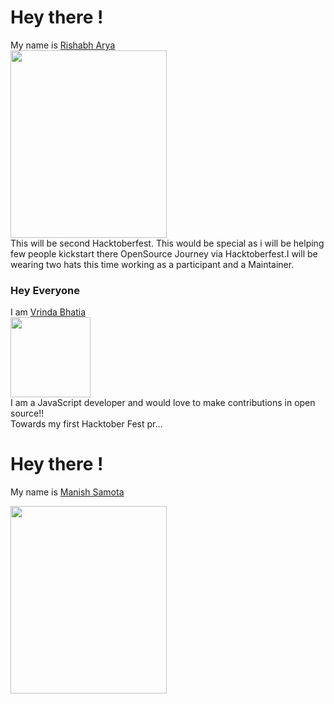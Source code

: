 <!-- Hay I am 1st Contributor -->
<h1 id="hey-there-">Hey there !</h1>
<p>My name is <a href="https://github.com/RishabhArya">Rishabh Arya</a><br>
<img src="https://github.com/RishabhArya/HacktoberFest2020/blob/master/Images./Rishabh_octocat.png" width="250" height="300"><br>
This will be second Hacktoberfest. This would be special as i will be helping few people kickstart there OpenSource Journey via Hacktoberfest.I will be wearing two hats this time working as a participant and a Maintainer.</p>

### Hey Everyone 

I am [Vrinda Bhatia](https://vrindabhatia999.github.io/)  
<img src="https://www.flaticon.com/svg/static/icons/svg/1508/1508880.svg" width="128" height="128" /><br>
I am a JavaScript developer and would love to make contributions in open source!!<br>
Towards my first Hacktober Fest pr...

<!-- Hay I am 2nd Contributor -->

<h1 id="hey-there-"> Hey there !</h1>

<p> My name is <a href="https://github.com/manishsamota"> Manish Samota </a><br>

<img src="https://user-images.githubusercontent.com/59643473/94761925-f2168400-03c3-11eb-85c1-e13ab6382abc.png" width="250" height="300"><br>
